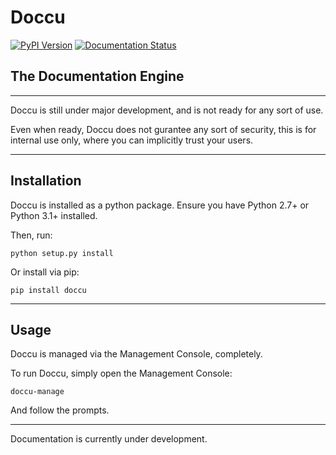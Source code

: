 # Doccu

[![PyPI Version](https://img.shields.io/pypi/v/doccu.svg)](https://pypi.python.org/pypi/doccu) [![Documentation Status](https://readthedocs.org/projects/doccu/badge/?version=latest)](https://readthedocs.org/projects/doccu/?badge=latest)

## The Documentation Engine

---

Doccu is still under major development, and is not ready for any sort of use.

Even when ready, Doccu does not gurantee any sort of security, this is for internal use only, where you can implicitly trust your users.

---

## Installation

Doccu is installed as a python package. Ensure you have Python 2.7+ or Python 3.1+ installed.

Then, run:

```
python setup.py install
```

Or install via pip:

```
pip install doccu
```

---

## Usage

Doccu is managed via the Management Console, completely.

To run Doccu, simply open the Management Console:

```
doccu-manage
```

And follow the prompts.

---

Documentation is currently under development.

